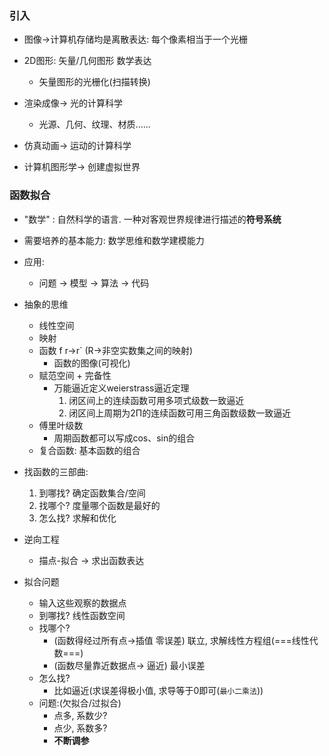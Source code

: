 ### 引入

* 图像->计算机存储均是离散表达: 每个像素相当于一个光栅
* 2D图形: 矢量/几何图形 数学表达
    - 矢量图形的光栅化(扫描转换)

* 渲染成像-> 光的计算科学
    - 光源、几何、纹理、材质......
* 仿真动画-> 运动的计算科学

* 计算机图形学-> 创建虚拟世界


### 函数拟合

* "数学" : 自然科学的语言. 一种对客观世界规律进行描述的**符号系统**  
* 需要培养的基本能力: 数学思维和数学建模能力  

* 应用:
  * 问题 -> 模型 -> 算法 -> 代码  
* 抽象的思维  
  * 线性空间
  * 映射 
  * 函数 f r->r` (R->非空实数集之间的映射)  
    * 函数的图像(可视化)  
  * 赋范空间 + 完备性
    * 万能逼近定义weierstrass逼近定理
        1. 闭区间上的连续函数可用多项式级数一致逼近
        2. 闭区间上周期为2Π的连续函数可用三角函数级数一致逼近
  * 傅里叶级数
    * 周期函数都可以写成cos、sin的组合
  * 复合函数: 基本函数的组合

* 找函数的三部曲:
  1. 到哪找? 确定函数集合/空间
  2. 找哪个? 度量哪个函数是最好的
  3. 怎么找? 求解和优化 


- 逆向工程
  - 描点-拟合 -> 求出函数表达  

- 拟合问题
  - 输入这些观察的数据点
  - 到哪找? 线性函数空间
  - 找哪个?
    -  (函数得经过所有点->插值 零误差) 联立, 求解线性方程组(===线性代数===)
    -  (函数尽量靠近数据点-> 逼近) 最小误差
  - 怎么找?
    -  比如逼近(求误差得极小值, 求导等于0即可(`最小二乘法`))  
  - 问题:(欠拟合/过拟合)
    - 点多, 系数少?
    - 点少, 系数多? 
    - **不断调参**

